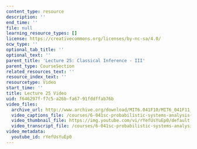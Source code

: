 ```yaml
---
content_type: resource
description: ''
end_time: ''
file: null
learning_resource_types: []
license: https://creativecommons.org/licenses/by-nc-sa/4.0/
ocw_type: ''
optional_tab_title: ''
optional_text: ''
parent_title: 'Lecture 25: Classical Inference - III'
parent_type: CourseSection
related_resources_text: ''
resource_index_text: ''
resourcetype: Video
start_time: ''
title: Lecture 25 Video
uid: f646297f-f7c5-a26b-fa67-91fddffab76b
video_files:
  archive_url: http://www.archive.org/download/MIT6.041F10/MIT6_041F11_lec25_300k.mp4
  video_captions_file: /courses/6-041sc-probabilistic-systems-analysis-and-applied-probability-fall-2013/rYefUsYuEp0_captions.webvtt
  video_thumbnail_file: https://img.youtube.com/vi/rYefUsYuEp0/default.jpg
  video_transcript_file: /courses/6-041sc-probabilistic-systems-analysis-and-applied-probability-fall-2013/rYefUsYuEp0_transcript.pdf
video_metadata:
  youtube_id: rYefUsYuEp0
---
```

